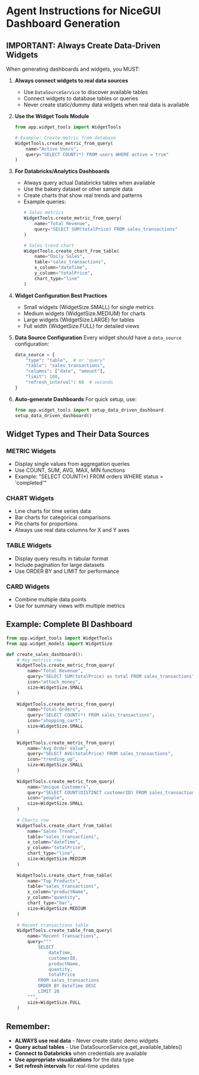 # Agent Instructions for NiceGUI Dashboard Generation

## IMPORTANT: Always Create Data-Driven Widgets

When generating dashboards and widgets, you MUST:

1. **Always connect widgets to real data sources**
   - Use `DataSourceService` to discover available tables
   - Connect widgets to database tables or queries
   - Never create static/dummy data widgets when real data is available

2. **Use the Widget Tools Module**
   ```python
   from app.widget_tools import WidgetTools
   
   # Example: Create metric from database
   WidgetTools.create_metric_from_query(
       name="Active Users",
       query="SELECT COUNT(*) FROM users WHERE active = true"
   )
   ```

3. **For Databricks/Analytics Dashboards**
   - Always query actual Databricks tables when available
   - Use the bakery dataset or other sample data
   - Create charts that show real trends and patterns
   - Example queries:
     ```python
     # Sales metrics
     WidgetTools.create_metric_from_query(
         name="Total Revenue",
         query="SELECT SUM(totalPrice) FROM sales_transactions"
     )
     
     # Sales trend chart
     WidgetTools.create_chart_from_table(
         name="Daily Sales",
         table="sales_transactions",
         x_column="dateTime",
         y_column="totalPrice",
         chart_type="line"
     )
     ```

4. **Widget Configuration Best Practices**
   - Small widgets (WidgetSize.SMALL) for single metrics
   - Medium widgets (WidgetSize.MEDIUM) for charts
   - Large widgets (WidgetSize.LARGE) for tables
   - Full width (WidgetSize.FULL) for detailed views

5. **Data Source Configuration**
   Every widget should have a `data_source` configuration:
   ```python
   data_source = {
       "type": "table",  # or "query"
       "table": "sales_transactions",
       "columns": ["date", "amount"],
       "limit": 100,
       "refresh_interval": 60  # seconds
   }
   ```

6. **Auto-generate Dashboards**
   For quick setup, use:
   ```python
   from app.widget_tools import setup_data_driven_dashboard
   setup_data_driven_dashboard()
   ```

## Widget Types and Their Data Sources

### METRIC Widgets
- Display single values from aggregation queries
- Use COUNT, SUM, AVG, MAX, MIN functions
- Example: "SELECT COUNT(*) FROM orders WHERE status = 'completed'"

### CHART Widgets
- Line charts for time series data
- Bar charts for categorical comparisons
- Pie charts for proportions
- Always use real data columns for X and Y axes

### TABLE Widgets
- Display query results in tabular format
- Include pagination for large datasets
- Use ORDER BY and LIMIT for performance

### CARD Widgets
- Combine multiple data points
- Use for summary views with multiple metrics

## Example: Complete BI Dashboard

```python
from app.widget_tools import WidgetTools
from app.widget_models import WidgetSize

def create_sales_dashboard():
    # Key metrics row
    WidgetTools.create_metric_from_query(
        name="Total Revenue",
        query="SELECT SUM(totalPrice) as total FROM sales_transactions",
        icon="attach_money",
        size=WidgetSize.SMALL
    )
    
    WidgetTools.create_metric_from_query(
        name="Total Orders",
        query="SELECT COUNT(*) FROM sales_transactions",
        icon="shopping_cart",
        size=WidgetSize.SMALL
    )
    
    WidgetTools.create_metric_from_query(
        name="Avg Order Value",
        query="SELECT AVG(totalPrice) FROM sales_transactions",
        icon="trending_up",
        size=WidgetSize.SMALL
    )
    
    WidgetTools.create_metric_from_query(
        name="Unique Customers",
        query="SELECT COUNT(DISTINCT customerID) FROM sales_transactions",
        icon="people",
        size=WidgetSize.SMALL
    )
    
    # Charts row
    WidgetTools.create_chart_from_table(
        name="Sales Trend",
        table="sales_transactions",
        x_column="dateTime",
        y_column="totalPrice",
        chart_type="line",
        size=WidgetSize.MEDIUM
    )
    
    WidgetTools.create_chart_from_table(
        name="Top Products",
        table="sales_transactions",
        x_column="productName",
        y_column="quantity",
        chart_type="bar",
        size=WidgetSize.MEDIUM
    )
    
    # Recent transactions table
    WidgetTools.create_table_from_query(
        name="Recent Transactions",
        query="""
            SELECT 
                dateTime,
                customerID,
                productName,
                quantity,
                totalPrice
            FROM sales_transactions
            ORDER BY dateTime DESC
            LIMIT 20
        """,
        size=WidgetSize.FULL
    )
```

## Remember:
- **ALWAYS use real data** - Never create static demo widgets
- **Query actual tables** - Use DataSourceService.get_available_tables()
- **Connect to Databricks** when credentials are available
- **Use appropriate visualizations** for the data type
- **Set refresh intervals** for real-time updates